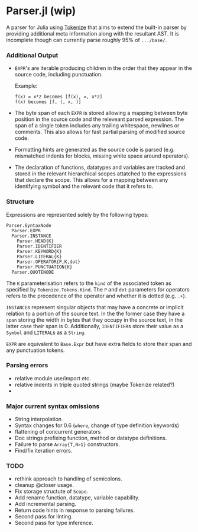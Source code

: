 # Parser.jl (wip)

A parser for Julia using [Tokenize](https://github.com/KristofferC/Tokenize.jl/) that aims to extend the built-in parser by providing additional meta information along with the resultant AST. It is incomplete though can currently parse roughly 95% of `.../base/`.

### Additional Output
- `EXPR`'s are iterable producing children in the order that they appear in the source code, including punctuation. 

    Example: 
  ```
  f(x) = x*2 becomes [f(x), =, x*2]
  f(x) becomes [f, (, x, )]
  ```
- The byte span of each `EXPR` is stored allowing a mapping between byte position in the source code and the releveant parsed expression. The span of a single token includes any trailing whitespace, newlines or comments. This also allows for fast partial parsing of modified source code.
- Formatting hints are generated as the source code is parsed (e.g. mismatched indents for blocks, missing white space around operators). 
- The declaration of functions, datatypes and variables are tracked and stored in the relevant hierarchical scopes attatched to the expressions that declare the scope. This allows for a mapping between any identifying symbol and the relevant code that it refers to.

### Structure

Expressions are represented solely by the following types:
```
Parser.SyntaxNode
  Parser.EXPR
  Parser.INSTANCE
    Parser.HEAD{K}
    Parser.IDENTIFIER
    Parser.KEYWORD{K}
    Parser.LITERAL{K}
    Parser.OPERATOR{P,K,dot}
    Parser.PUNCTUATION{K}
  Parser.QUOTENODE
```

The `K` parameterisation refers to the `kind` of the associated token as specified by `Tokenize.Tokens.Kind`. The `P` and `dot` parameters for operators refers to the precedence of the operator and whether it is dotted (e.g. `.+`).

`INSTANCE`s represent singular objects that may have a concrete or implicit relation to a portion of the source text. In the the former case they have a `span` storing the width in bytes that they occupy in the source text, in the latter case their span is 0. Additionally, `IDENTIFIER`s store their value as a `Symbol` and `LITERAL`s as a `String`.

`EXPR` are equivalent to `Base.Expr` but have extra fields to store their span and any punctuation tokens.



### Parsing errors
- relative module use/import etc.
- relative indents in triple quoted strings (maybe Tokenize related?)
- 

### Major current syntax omissions
- String interpolation
- Syntax changes for 0.6 (`where`, change of type definition keywords)
- flattening of concurrent generators
- Doc strings prefixing function, method or datatype definitions.
- Failure to parse `Array{T,N>1}` constructors.
- Find/fix iteration errors.

### TODO
- rethink approach to handling of semicolons.
- cleanup @closer usage.
- Fix storage structute of `Scope`.
- Add rename function, datatype, variable capability.
- Add incremental parsing.
- Return code hints in response to parsing failures.
- Second pass for linting.
- Second pass for type inference.


